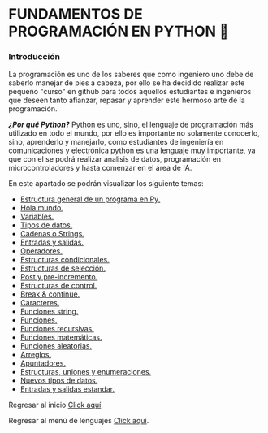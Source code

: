 # FUNDAMENTOS DE PROGRAMACIÓN EN PYTHON :checkered_flag:
### Introducción
La programación es uno de los saberes que como ingeniero uno debe de saberlo manejar de pies a cabeza, por ello se ha decidido realizar este pequeño "curso" en github para todos aquellos estudiantes e ingenieros que deseen tanto afianzar, repasar y aprender este hermoso arte de la programación.

<i><b>¿Por qué Python?</b></i> Python es uno, sino, el lenguaje de programación más utilizado en todo el mundo, por ello es importante no solamente conocerlo, sino, aprenderlo y manejarlo, como estudiantes de ingeniería en comunicaciones y electrónica python es una lenguaje muy importante, ya que con el se podrá realizar analisis de datos, programación en microcontroladores y hasta comenzar en el área de IA.

En este apartado se podrán visualizar los siguiente temas:
<ul>
    <li><a href="../01 - FundamentosDeProgramacion/01 - EstructuraGeneral.md">Estructura general de un programa en Py.</a></li>
    <li><a href="../01 - FundamentosDeProgramacion/02 - HolaMundo.py">Hola mundo.</a></li>
    <li><a href="../01 - FundamentosDeProgramacion/03 - Variables.md">Variables.</a></li>
    <li><a href="../01 - FundamentosDeProgramacion/04 - TiposDatos.md">Tipos de datos.</a></li>
    <li><a href="../01 - FundamentosDeProgramacion/05 - CadenasStrings.md">Cadenas o Strings.</a></li>
    <li><a href="../01 - FundamentosDeProgramacion/06 - EntradasSalidas.md">Entradas y salidas.</a></li>
    <li><a href="../01 - FundamentosDeProgramacion/07 - Operadores.md">Operadores.</a></li>
    <li><a href="../01 - FundamentosDeProgramacion/08 - EstructurasCondicionales/00 - EstructurasCondicionales.md">Estructuras condicionales.</a></li>
    <li><a href="../01 - FundamentosDeProgramacion/09 - EstructurasSeleccion/00 - EstructurasSeleccion.md">Estructuras de selección.</a></li>
    <li><a href="../01 - FundamentosDeProgramacion/10 - PostPreIncremento/00 - PostPreIncremento.md">Post y pre-incremento.</a></li>
    <li><a href="../01 - FundamentosDeProgramacion/12 - EstructurasControl/00 - EstructurasControl.md">Estructuras de control.</a></li>
    <li><a href="../01 - FundamentosDeProgramacion/13 - BreakContinue/00 - BreakContinue.md">Break & continue.</a></li>
    <li><a href="../01 - FundamentosDeProgramacion/14 - Caracteres/00 - Caracteres.md">Caracteres.</a></li>
    <li><a href="../01 - FundamentosDeProgramacion/15 - FuncionesString/00 - FuncionesString.md">Funciones string.</a></li>
    <li><a href="../01 - FundamentosDeProgramacion/16 - Funciones/00 - Funciones.md">Funciones.</a></li>
    <li><a href="../01 - FundamentosDeProgramacion/17 - FuncionesRecursivas/00 - FuncionesRecursivas.md">Funciones recursivas.</a></li>
    <li><a href="../01 - FundamentosDeProgramacion/18 - FuncionesMatematicas.md">Funciones matemáticas.</a></li>
    <li><a href="../01 - FundamentosDeProgramacion/19 - FuncionesAleatorias/00 - FuncionesAleatorias.md">Funciones aleatorias.</a></li>
    <li><a href="../01 - FundamentosDeProgramacion/20 - Arreglos/00 - Arreglos.md">Arreglos.</a></li>
    <li><a href="../01 - FundamentosDeProgramacion/21 - Apuntadores/00 - Apuntadores.md">Apuntadores.</a></li>
    <li><a href="../01 - FundamentosDeProgramacion/22 - EstructurasUnionesEnumeraciones/00 - EstructurasUnionesEnumeraciones.md">Estructuras, uniones y enumeraciones.</a></li>
    <li><a href="../01 - FundamentosDeProgramacion/23 - NuevosTiposDatos/00 - NuevosTiposDatos.md">Nuevos tipos de datos.</a></li>
    <li><a href="../01 - FundamentosDeProgramacion/24 - EntradasSalidasEstandar/00 - EntradaSalidasEstandar.md">Entradas y salidas estandar.</a></li>
</ul>

Regresar al inicio <a href="../Inicio.md">Click aquí</a>.

Regresar al menú de lenguajes <a href="../../README.md">Click aquí</a>.
